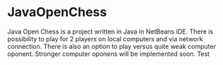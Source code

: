 # JavaOpenChess
Java Open Chess is a project written in Java in NetBeans IDE. There is possibility to play for 2 players on local computers and via network connection. There is also an option to play versus quite weak computer oponent. Stronger computer oponens will be implemented soon.
Test
